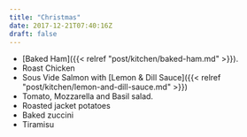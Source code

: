 ```yaml
---
title: "Christmas"
date: 2017-12-21T07:40:16Z
draft: false
---
```

<!--more-->

* [Baked Ham]({{< relref "post/kitchen/baked-ham.md" >}}).
* Roast Chicken
* Sous Vide Salmon with [Lemon & Dill Sauce]({{< relref "post/kitchen/lemon-and-dill-sauce.md" >}})
* Tomato, Mozzarella and Basil salad.
* Roasted jacket potatoes
* Baked zuccini
* Tiramisu